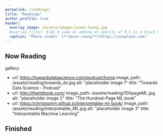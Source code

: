 ```yaml
---
permalink: /readings/
title: "Readings"
author_profile: true
header:
  overlay_image: /assets/images/jason-leung.jpg
  #overlay_filter: 0.01 # same as adding an opacity of 0.5 to a black background
  caption: "Photo credit: [**Jason Leung**](https://unsplash.com)"
---
```

## Now Reading
gallery:
  - url: https://towardsdatascience.com/podcast/home
    image_path: /assets/reading/towards_ds.jpg
    alt: "placeholder image 1"
    title: "Towards Data Science - Podcast"
  - url: http://themlbook.com/
    image_path: /assets/reading/100pageML.jpg
    alt: "placeholder image 2"
    title: "The Hundred-Page ML book"
  - url: https://christophm.github.io/interpretable-ml-book/
    image_path: /assets/reading/interpretable_ML.jpg
    alt: "placeholder image 3"
    title: "Interpretable Machine Learning"

## Finished
